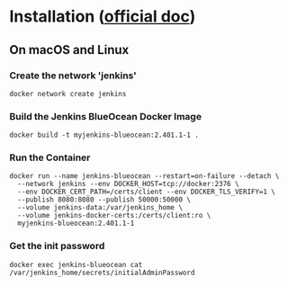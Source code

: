 # Installation ([official doc](https://www.jenkins.io/doc/book/installing/docker/))
## On macOS and Linux
### Create the network 'jenkins'
```
docker network create jenkins
```

### Build the Jenkins BlueOcean Docker Image
```
docker build -t myjenkins-blueocean:2.401.1-1 .
```

### Run the Container
```
docker run --name jenkins-blueocean --restart=on-failure --detach \
  --network jenkins --env DOCKER_HOST=tcp://docker:2376 \
  --env DOCKER_CERT_PATH=/certs/client --env DOCKER_TLS_VERIFY=1 \
  --publish 8080:8080 --publish 50000:50000 \
  --volume jenkins-data:/var/jenkins_home \
  --volume jenkins-docker-certs:/certs/client:ro \
  myjenkins-blueocean:2.401.1-1
```

### Get the init password
```
docker exec jenkins-blueocean cat /var/jenkins_home/secrets/initialAdminPassword
```